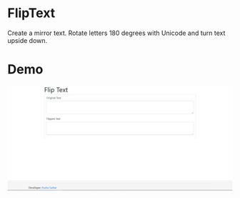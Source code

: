 # FlipText
 Create a mirror text. Rotate letters 180 degrees with Unicode and turn text upside down.

# Demo
![Demo Of FlipText](https://raw.githubusercontent.com/rudSarkar/FlipText/master/screenshot.PNG)
